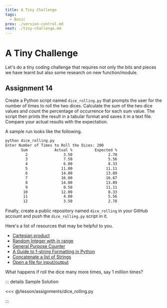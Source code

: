 ```yaml
---
title: A Tiny Challenge
tags:
  - Basic
prev: ./version-control.md
next: ./tiny-challenge.md
---
```


# A Tiny Challenge

<TagLinks />

Let's do a tiny coding challenge that requires not only the bits and pieces we have learnt but also some research on new function/module.

## Assignment 14

Create a Python script named `dice_rolling.py` that prompts the user for the number of times to roll the two dices. Calculate the sum of the two dice values and count the percentage of occurrence for each sum value.
The script then prints the result in a tabular format and saves it in a text file.
Compare your actual results with the expectation.

A sample run looks like the following.

```sh
python dice_rolling.py
Enter Number of Times to Roll the Dices: 200
       Sum            Actual %          Expected %
         2                3.50                2.78
         3                7.50                5.56
         4                6.00                8.33
         5               11.00               11.11
         6               14.00               13.89
         7               16.00               16.67
         8               14.00               13.89
         9                8.50               11.11
        10               12.00                8.33
        11                4.00                5.56
        12                3.50                2.78
```

Finally, create a public repository named `dice_rolling` in your GitHub account and push the `dice_rolling.py` script in it.

Here's a list of resources that may be helpful to you.

- [Cartesian product](https://docs.python.org/3/library/itertools.html#itertools.product)
- [Random Integer with in range](https://docs.python.org/3/library/random.html?highlight=randint#random.randint)
- [General Purpose Counter](https://docs.python.org/3/library/collections.html#collections.Counter)
- [A Guide to f-string Formatting in Python](http://cis.bentley.edu/sandbox/wp-content/uploads/Documentation-on-f-strings.pdf)
- [Concatenate a list of Strings](https://docs.python.org/3/library/stdtypes.html#str.join)
- [Open a file for input/output](https://docs.python.org/3/library/functions.html?#open)

What happens if roll the dice many more times, say 1 million times?

::: details Sample Solution

<<< @/lesson/assignments/dice_rolling.py

:::
